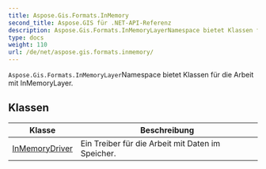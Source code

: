 ```yaml
---
title: Aspose.Gis.Formats.InMemory
second_title: Aspose.GIS für .NET-API-Referenz
description: Aspose.Gis.Formats.InMemoryLayerNamespace bietet Klassen für die Arbeit mit InMemoryLayer.
type: docs
weight: 110
url: /de/net/aspose.gis.formats.inmemory/
---
```

`Aspose.Gis.Formats.InMemoryLayer`Namespace bietet Klassen für die Arbeit mit InMemoryLayer.

## Klassen

| Klasse | Beschreibung |
| --- | --- |
| [InMemoryDriver](./inmemorydriver/) | Ein Treiber für die Arbeit mit Daten im Speicher. |


